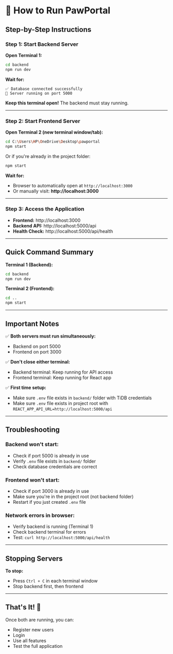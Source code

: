 # 🚀 How to Run PawPortal

## Step-by-Step Instructions

### Step 1: Start Backend Server

**Open Terminal 1:**

```bash
cd backend
npm run dev
```

**Wait for:**
```
✅ Database connected successfully
🚀 Server running on port 5000
```

**Keep this terminal open!** The backend must stay running.

---

### Step 2: Start Frontend Server

**Open Terminal 2 (new terminal window/tab):**

```bash
cd C:\Users\HP\OneDrive\Desktop\pawportal
npm start
```

Or if you're already in the project folder:
```bash
npm start
```

**Wait for:**
- Browser to automatically open at `http://localhost:3000`
- Or manually visit: **http://localhost:3000**

---

### Step 3: Access the Application

- **Frontend:** http://localhost:3000
- **Backend API:** http://localhost:5000/api
- **Health Check:** http://localhost:5000/api/health

---

## Quick Command Summary

**Terminal 1 (Backend):**
```bash
cd backend
npm run dev
```

**Terminal 2 (Frontend):**
```bash
cd ..
npm start
```

---

## Important Notes

✅ **Both servers must run simultaneously:**
- Backend on port 5000
- Frontend on port 3000

✅ **Don't close either terminal:**
- Backend terminal: Keep running for API access
- Frontend terminal: Keep running for React app

✅ **First time setup:**
- Make sure `.env` file exists in `backend/` folder with TiDB credentials
- Make sure `.env` file exists in project root with `REACT_APP_API_URL=http://localhost:5000/api`

---

## Troubleshooting

### Backend won't start:
- Check if port 5000 is already in use
- Verify `.env` file exists in `backend/` folder
- Check database credentials are correct

### Frontend won't start:
- Check if port 3000 is already in use
- Make sure you're in the project root (not backend folder)
- Restart if you just created `.env` file

### Network errors in browser:
- Verify backend is running (Terminal 1)
- Check backend terminal for errors
- Test: `curl http://localhost:5000/api/health`

---

## Stopping Servers

**To stop:**
- Press `Ctrl + C` in each terminal window
- Stop backend first, then frontend

---

## That's It! 🎉

Once both are running, you can:
- Register new users
- Login
- Use all features
- Test the full application

